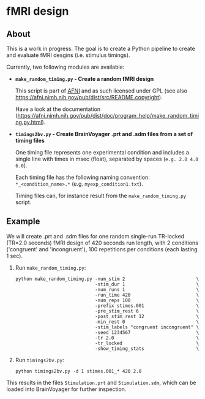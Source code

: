 # fMRI design

## About

This is a work in progress. The goal is to create a Python pipeline to create and evaluate fMRI desgins (i.e. stimulus timings).

Currently, two following modules are available:

* **`make_random_timing.py` - Create a random fMRI design**

  This script is part of [AFNI](https://afni.nimh.nih.gov/afni/) and as such licensed under GPL (see also https://afni.nimh.nih.gov/pub/dist/src/README.copyright).
  
  Have a look at the documentation (https://afni.nimh.nih.gov/pub/dist/doc/program_help/make_random_timing.py.html).

* **`timings2bv.py` - Create BrainVoyager .prt and .sdm files from a set of timing files**

  One timing file represents one experimental condition and includes a single
  line with times in msec (float), separated by spaces (`e.g. 2.0 4.0 6.0`).
  
  Each timing file has the following naming convention: `*_<condition_name>.*` (e.g. `myexp_condition1.txt`).
  
  Timing files can, for instance result from the `make_random_timing.py` script.

## Example

We will create .prt and .sdm files for one random single-run TR-locked (TR=2.0 seconds) fMRI design of 420 seconds run length, with 2 conditions ('congruent' and 'incongruent'), 100 repetitions per conditions (each lasting 1 sec).

1. Run `make_random_timing.py`:

    ```
    python make_random_timing.py -num_stim 2                          \
                                 -stim_dur 1                          \
                                 -num_runs 1                          \
                                 -run_time 420                        \
                                 -num_reps 100                        \
                                 -prefix stimes.001                   \
                                 -pre_stim_rest 6                     \
                                 -post_stim_rest 12                   \
                                 -min_rest 0                          \
                                 -stim_labels "congruent incongruent" \
                                 -seed 1234567                        \
                                 -tr 2.0                              \
                                 -tr_locked                           \
                                 -show_timing_stats                   \
    ```
    
2. Run `timings2bv.py`:

    ```
    python timings2bv.py -d 1 stimes.001_* 420 2.0 
    ```
    
This results in the files `Stimulation.prt` and `Stimulation.sdm`, which can be loaded into BrainVoyager for further inspection.
